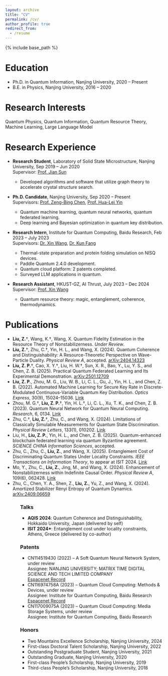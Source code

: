 ```yaml
---
layout: archive
title: "CV"
permalink: /cv/
author_profile: true
redirect_from:
  - /resume
---
```


{% include base_path %}

Education
======
* Ph.D. in Quantum Information, Nanjing University, 2020 – Present
* B.E. in Physics, Nanjing University, 2016 – 2020

Research Interests
======
Quantum Physics, Quantum Information, Quantum Resource Theory, Machine Learning, Large Language Model

Research Experience
======
* **Research Student**, Laboratory of Solid State Microstructure, Nanjing University, Sep 2019 – Jun 2020  
  Supervisor: [Prof. Jian Sun](https://physics.nju.edu.cn/szdw/qbmd/20240321/i262003.html)  
  - Developed algorithms and software that utilize graph theory to accelerate crystal structure search.

* **Ph.D. Candidate**, Nanjing University, Sep 2020 – Present  
  Supervisors: [Prof. Zeng-Bing Chen](https://physics.nju.edu.cn/szdw/qbmd/20240321/i262064.html), [Prof. Hua-Lei Yin](https://physics.nju.edu.cn/szdw/qbmd/20240321/i262064.htm)
  - Quantum machine learning, quantum neural networks, quantum federated learning.  
  - Deep learning and Bayesian optimization in quantum key distribution.

* **Research Intern**, Institute for Quantum Computing, Baidu Research, Feb 2023 – July 2023  
  Supervisors: [Dr. Xin Wang](https://www.xinwang.info/), [Dr. Kun Fang](https://www.kunfang.info/about/)  
  - Thermal-state preparation and protein folding simulation on NISQ devices.  
  - Paddle Quantum 2.4.0 development.  
  - Quantum cloud platform: 2 patents completed.  
  - Surveyed LLM applications in quantum.

* **Research Assistant**, HKUST-GZ, AI Thrust, July 2023 – Dec 2024  
  Supervisor: [Prof. Xin Wang](https://www.xinwang.info/)  
  - Quantum resource theory: magic, entanglement, coherence, thermodynamics.

Publications
======
<!-- <ol reversed> -->
<ul>
  <li><strong>Liu, Z.</strong>†, Wang, K.†, Wang, X. Quantum Fidelity Estimation in the Resource Theory of Nonstabilizerness. <em>Under Review</em>.</li>

  <li><strong>Liu, Z.</strong>†, Zhu, C.†, Yin, H. L., and Wang, X. (2024). Quantum Coherence and Distinguishability: A Resource-Theoretic Perspective on Wave-Particle Duality. <em>Physical Review A</em>, accepted. <a href="https://arxiv.org/abs/2404.14323">arXiv:2404.14323</a></li>

  <li><strong>Liu, Z. P.</strong>†, Cao, X. Y.†, Liu, H. W.†, Sun, X. R., Bao, Y., Lu, Y. S., and Chen, Z. B. (2025). Practical Quantum Federated Learning and Its Experimental Demonstration. <a href="https://arxiv.org/abs/2501.12709">arXiv:2501.12709</a></li>

  <li><strong>Liu, Z. P.</strong>, Zhou, M. G., Liu, W. B., Li, C. L., Gu, J., Yin, H. L., and Chen, Z. B. (2022). Automated Machine Learning for Secure Key Rate in Discrete-Modulated Continuous-Variable Quantum Key Distribution. <em>Optics Express</em>, 30(9), 15024–15036. <a href="https://opg.optica.org/oe/fulltext.cfm?uri=oe-30-9-15024&id=471562">Link</a></li>

  <li>Zhou, M. G.†, <strong>Liu, Z. P.</strong>†, Yin, H. L.†, Li, C. L., Xu, T. K., and Chen, Z. B. (2023). Quantum Neural Network for Quantum Neural Computing. <em>Research</em>, 6, 0134. <a href="https://spj.science.org/doi/full/10.34133/research.0134">Link</a></li>

  <li>Zhu, C.†, <strong>Liu, Z.</strong>†, Zhu, C., and Wang, X. (2024). Limitations of Classically Simulable Measurements for Quantum State Discrimination. <em>Physical Review Letters</em>, 133(1), 010202. <a href="https://journals.aps.org/prl/abstract/10.1103/PhysRevLett.133.010202">Link</a></li>

  <li>Liu, H., <strong>Liu, Z. P.</strong>, Yin, H. L., and Chen, Z. B. (2025). Quantum-enhanced blockchain federated learning via quantum Byzantine agreement. <em>SCIENCE CHINA Information Sciences</em>, accepted.</li>

  <li>Zhu, C., Zhu, C., <strong>Liu, Z.</strong>, and Wang, X. (2025). Entanglement Cost of Discriminating Quantum States Under Locality Constraints. <em>IEEE Transactions on Information Theory</em>, to appear at ISIT 2024. <a href="https://ieeexplore.ieee.org/abstract/document/10849969?casa_token=jmSke1kAAesAAAAA:9quSB67yxwZJfzn7XxQwlKAiBk5aTtdVHOO1iwYVYQCjpL9cecukbrma_Da-eeHhLQQOwoUgyyxdeg">Link</a></li>

  <li>Mo, Y., Zhu, C., <strong>Liu, Z.</strong>, Jing, M., and Wang, X. (2024). Enhancement of Nonstabilizerness within Indefinite Causal Order. <em>Physical Review A</em>, 109(6), 062428. <a href="https://journals.aps.org/pra/abstract/10.1103/PhysRevA.109.062428">Link</a></li>

  <li>Zhu, C., Chen, Y. A., Shen, Z., <strong>Liu, Z.</strong>, Yu, Z., and Wang, X. (2024). Amortized Stabilizer Rényi Entropy of Quantum Dynamics. <a href="https://arxiv.org/abs/2409.06659">arXiv:2409.06659</a></li>
<ul>
<!-- <ol reversed> -->


### Talks

- **AQIS 2024**: Quantum Coherence and Distinguishability, Hokkaido University, Japan (delivered by self)  
- **ISIT 2024\***: Entanglement cost under locality constraints, Athens, Greece (delivered by co-author)
<!-- </div> -->

<!-- <div markdown="1"> -->
### Patents

- CN114519430 (2022) – A Soft Quantum Neural Network System, under review  
  Assignee: NANJING UNIVERSITY; MATRIX TIME DIGITAL SCIENCE AND TECH LIMITED COMPANY  
  [Espacenet Record](https://worldwide.espacenet.com/patent/search/family/084744063/publication/CN114519430A?q=pn%3DCN114519430A)
- CN116974758A (2023) – Quantum Cloud Computing: Methods & Devices, under review  
  Assignee: Institute for Quantum Computing, Baidu Research  
  [Espacenet Record](https://worldwide.espacenet.com/patent/search/family/090761266/publication/CN116974758A?q=pn%3DCN116974758A)
- CN117009075A (2023) – Quantum Cloud Computing: Media Storage Systems, under review  
  Assignee: Institute for Quantum Computing, Baidu Research
<!-- </div> -->

<!-- <div markdown="1"> -->
### Honors

- Two Mountains Excellence Scholarship, Nanjing University, 2024  
- First-class Doctoral Talent Scholarship, Nanjing University, 2022  
- Outstanding Postgraduate Student, Nanjing University, 2021  
- Outstanding Graduate, Nanjing University, 2020  
- First-class People’s Scholarship, Nanjing University, 2019  
- Third-class People’s Scholarship, Nanjing University, 2018
<!-- </div> -->

<!-- <div markdown="1">
Talks
======
<ul>
  <li><strong>AQIS 2024</strong>: Quantum Coherence and Distinguishability, Hokkaido University, Japan (delivered by self)</li>
  <li><strong>ISIT 2024*</strong>: Entanglement cost under locality constraints, Athens, Greece (delivered by co-author)</li>
<ul>
</div>

<div markdown="1">
Patents
======
<ul>
  
    CN114519430 (2022) – A Soft Quantum Neural Network System, under review &nbsp;
    <br>Assignee: NANJING UNIVERSITY; MATRIX TIME DIGITAL SCIENCE AND TECH LIMITED COMPANY  
    <a href="https://worldwide.espacenet.com/patent/search/family/084744063/publication/CN114519430A?q=pn%3DCN114519430A" target="_blank">Espacenet Record</a>
  </li>

  <li>
    CN116974758A (2023) – Quantum Cloud Computing: Methods & Devices, under review &nbsp;
    <br>Assignee: Institute for Quantum Computing, Baidu Research  
    <a href="https://worldwide.espacenet.com/patent/search/family/090761266/publication/CN116974758A?q=pn%3DCN116974758A" target="_blank">Espacenet Record</a>
  </li>

  <li>
    CN117009075A (2023) – Quantum Cloud Computing: Media Storage Systems, under review &nbsp;
    <br>Assignee: Institute for Quantum Computing, Baidu Research  
    <a href="https://worldwide.espacenet.com/patent/search/family/090801366/publication/CN117009075A?q=pn%3DCN117009075A" target="_blank">Espacenet Record</a>
  </li>
<ul>
</div>


<div markdown="1">
Honors
======
<ul>
  <li>Two Mountains Excellence Scholarship, Nanjing University, 2024</li>
  <li>First-class Doctoral Talent Scholarship, Nanjing University, 2022</li>
  <li>Outstanding Postgraduate Student, Nanjing University, 2021</li>
  <li>Outstanding Graduate, Nanjing University, 2020</li>
  <li>First-class People’s Scholarship, Nanjing University, 2019</li>
  <li>Third-class People’s Scholarship, Nanjing University, 2018</li>
<ul>
</div> -->
<!-- Education
======
* Ph.D in Quantum Information, Nanjing University, 2026 (expected)
* B.S. in Physics, Naning University, 2016-2020

<!-- Work experience
======
* Spring 2024: Academic Pages Collaborator
  * GitHub University
  * Duties includes: Updates and improvements to template
  * Supervisor: The Users

* Fall 2015: Research Assistant
  * GitHub University
  * Duties included: Merging pull requests
  * Supervisor: Professor Hub

* Summer 2015: Research Assistant
  * GitHub University
  * Duties included: Tagging issues
  * Supervisor: Professor Git -->
  
<!-- Skills
======
* Skill 1
* Skill 2
  * Sub-skill 2.1
  * Sub-skill 2.2
  * Sub-skill 2.3
* Skill 3 -->

<!-- Publications
======
  <ul>{% for post in site.publications reversed %}
    {% include archive-single-cv.html %}
  {% endfor %}</ul>
  
Talks
======
  <ul>{% for post in site.talks reversed %}
    {% include archive-single-talk-cv.html  %}
  {% endfor %}</ul>
  
Teaching
======
  <ul>{% for post in site.teaching reversed %}
    {% include archive-single-cv.html %}
  {% endfor %}</ul>
  
Service and leadership
======
* Currently signed in to 43 different slack teams --> 
